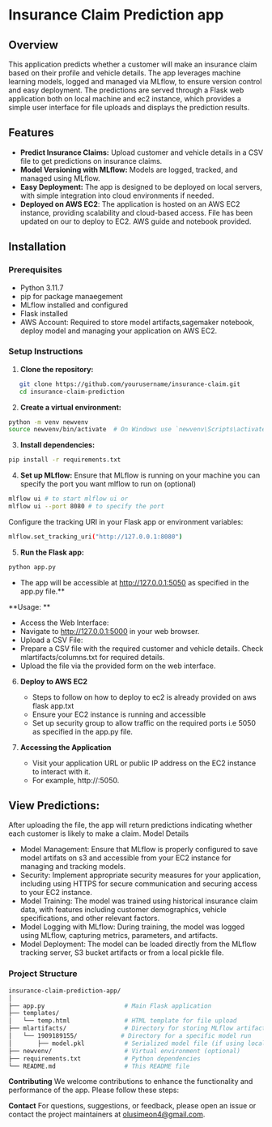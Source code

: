 # Insurance Claim Prediction app

## Overview
This application predicts whether a customer will make an insurance claim based on their profile and vehicle details. The app leverages machine learning models, logged and managed via MLflow, to ensure version control and easy deployment. The predictions are served through a Flask web application both on local machine and ec2 instance, which provides a simple user interface for file uploads and displays the prediction results. 

## Features
- **Predict Insurance Claims:** Upload customer and vehicle details in a CSV file to get predictions on insurance claims.
- **Model Versioning with MLflow:** Models are logged, tracked, and managed using MLflow.
- **Easy Deployment:** The app is designed to be deployed on local servers, with simple integration into cloud environments if needed.
- **Deployed on AWS EC2**: The application is hosted on an AWS EC2 instance, providing scalability and cloud-based access. File has been updated on our to deploy to EC2. AWS guide and notebook provided.

## Installation

### Prerequisites
- Python 3.11.7
- pip for package manaegement
- MLflow installed and configured
- Flask installed
- AWS Account: Required to store model artifacts,sagemaker notebook, deploy model and managing your application on AWS EC2.

### Setup Instructions

1. **Clone the repository:**
```bash
   git clone https://github.com/yourusername/insurance-claim.git
   cd insurance-claim-prediction
```
   
2. **Create a virtual environment:**

``` bash
python -m venv newvenv
source newvenv/bin/activate  # On Windows use `newvenv\Scripts\activate
```

3. **Install dependencies:**

```bash
pip install -r requirements.txt
```

4. **Set up MLflow:**
   Ensure that MLflow is running on your machine you can specify the port you want mlflow to run on (optional)
```bash
mlflow ui # to start mlflow ui or
mlflow ui --port 8080 # to specify the port
```
   Configure the tracking URI in your Flask app or environment variables:
```bash
mlflow.set_tracking_uri("http://127.0.0.1:8080")
```

5. **Run the Flask app:**
```bash
python app.py
```
- The app will be accessible at http://127.0.0.1:5050 as specified in the app.py file.**

**Usage: **
   - Access the Web Interface:
   - Navigate to http://127.0.0.1:5000 in your web browser.
   - Upload a CSV File:
   - Prepare a CSV file with the required customer and vehicle details. Check mlartifacts/columns.txt for required details.
   - Upload the file via the provided form on the web interface.

6. **Deploy to AWS EC2**
   - Steps to follow on how to deploy to ec2 is already provided on aws flask app.txt
   - Ensure your EC2 instance is running and accessible 
   - Set up security group to allow traffic on the required ports i.e 5050 as specified in the app.py file.

7. **Accessing the Application**
   - Visit your application URL or public IP address on the EC2 instance to interact with it. 
   - For example, http://<your-ec2-public-ip>:5050.

## View Predictions:
After uploading the file, the app will return predictions indicating whether each customer is likely to make a claim.
 Model Details
   - Model Management: Ensure that MLflow is properly configured to save model artifats on s3 and accessible from your EC2 instance for managing and tracking models.
   - Security: Implement appropriate security measures for your application, including using HTTPS for secure communication and securing access to your EC2 instance.
   - Model Training: The model was trained using historical insurance claim data, with features including customer demographics, vehicle specifications, and other relevant factors.
   - Model Logging with MLflow: During training, the model was logged using MLflow, capturing metrics, parameters, and artifacts.
   - Model Deployment: The model can be loaded directly from the MLflow tracking server, S3 bucket artifacts or from a local pickle file.

### Project Structure
```bash
insurance-claim-prediction-app/
│
├── app.py                      # Main Flask application
├── templates/
│   └── temp.html               # HTML template for file upload
├── mlartifacts/                # Directory for storing MLflow artifacts
│   └── 1909189155/            # Directory for a specific model run
│       ├── model.pkl           # Serialized model file (if using locally)
├── newvenv/                    # Virtual environment (optional)
├── requirements.txt            # Python dependencies
└── README.md                   # This README file
```

**Contributing**
We welcome contributions to enhance the functionality and performance of the app. Please follow these steps:

**Contact**
For questions, suggestions, or feedback, please open an issue or contact the project maintainers at olusimeon4@gmail.com.






